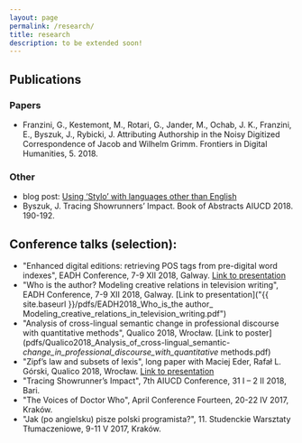 ```yaml
---
layout: page
permalink: /research/
title: research
description: to be extended soon!
---
```

## Publications
### Papers
* Franzini, G., Kestemont, M., Rotari, G., Jander, M., Ochab, J. K., Franzini, E., Byszuk, J., Rybicki, J. Attributing Authorship in the Noisy Digitized Correspondence of Jacob and Wilhelm Grimm. Frontiers in Digital Humanities, 5. 2018.
  
### Other
* blog post: [Using ‘Stylo’ with languages other than English](https://computationalstylistics.github.io/blog/stylo_and_languages/)  
* Byszuk, J. Tracing Showrunners’ Impact. Book of Abstracts AIUCD 2018. 190-192.

## Conference talks (selection):
* "Enhanced digital editions: retrieving POS tags from pre-digital word indexes", EADH Conference, 7-9 XII 2018, Galway. [Link to presentation](/pdfs/EADH2018_Enhanced_digital_editions-retrieving_POS_tags_from_pre-digital_word_indexes.pdf)
* "Who is the author? Modeling creative relations in television writing", EADH Conference, 7-9 XII 2018, Galway. [Link to presentation]("{{ site.baseurl }}/pdfs/EADH2018_Who_is_the author_ Modeling_creative_relations_in_television_writing.pdf")
* "Analysis of cross-lingual semantic change in professional discourse with quantitative methods", Qualico 2018, Wrocław. [Link to poster](pdfs/Qualico2018_Analysis_of_cross-lingual_semantic-_change_in_professional_discourse_with_quantitative_ methods.pdf)
* "Zipf’s law and subsets of lexis", long paper with Maciej Eder, Rafał L. Górski, Qualico 2018, Wrocław. [Link to presentation](https://computationalstylistics.github.io/zipf_on_grammar/)
* "Tracing Showrunner’s Impact", 7th AIUCD Conference, 31 I – 2 II 2018, Bari.
* "The Voices of Doctor Who", April Conference Fourteen, 20-22 IV 2017, Kraków.
* "Jak (po angielsku) pisze polski programista?", 11. Studenckie Warsztaty Tłumaczeniowe, 9-11 V 2017, Kraków.
